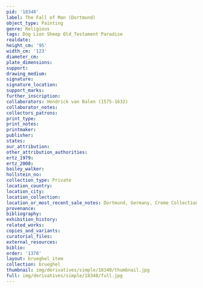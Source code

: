 ```yaml
---
pid: '18340'
label: The Fall of Man (Dortmund)
object_type: Painting
genre: Religious
tags: Dog Lion Sheep Old_Testament Paradise
realdate: 
height_cm: '95'
width_cm: '123'
diameter_cm: 
plate_dimensions: 
support: 
drawing_medium: 
signature: 
signature_location: 
support_marks: 
further_inscription: 
collaborators: Hendrick van Balen (1575-1632)
collaborator_notes: 
collectors_patrons: 
print_type: 
print_notes: 
printmaker: 
publisher: 
states: 
our_attribution: 
other_attribution_authorities: 
ertz_1979: 
ertz_2008: 
bailey_walker: 
hollstein_no: 
collection_type: Private
location_country: 
location_city: 
location_collection: 
location_or_most_recent_sale_notes: Dortmund, Germany, Creme Collection
provenance: 
bibliography: 
exhibition_history: 
related_works: 
copies_and_variants: 
curatorial_files: 
external_resources: 
biblio: 
order: '1378'
layout: brueghel_item
collection: brueghel
thumbnail: img/derivatives/simple/18340/thumbnail.jpg
full: img/derivatives/simple/18340/full.jpg
---
```

